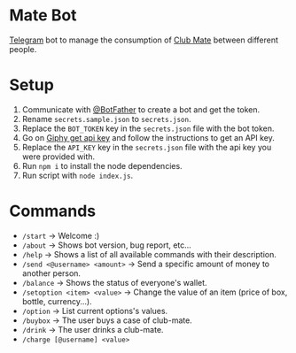 # Mate Bot

[Telegram](https://t.me) bot to manage the consumption of [Club Mate](https://fr.wikipedia.org/wiki/Club-Mate) between different people.

# Setup

1. Communicate with [@BotFather](https://t.me/BotFather) to create a bot and get the token.
1. Rename `secrets.sample.json` to `secrets.json`.
1. Replace the `BOT_TOKEN` key in the `secrets.json` file with the bot token.
1. Go on [Giphy get api key](https://support.giphy.com/hc/en-us/articles/360020283431-Request-A-GIPHY-API-Key) and follow the instructions to get an API key.
1. Replace the `API_KEY` key in the `secrets.json` file with the api key you were provided with.
1. Run `npm i` to install the node dependencies.
1. Run script with `node index.js`.

# Commands

  * `/start` → Welcome :)
  * `/about` → Shows bot version, bug report, etc...
  * `/help` → Shows a list of all available commands with their description.
  * `/send <@username> <amount>` → Send a specific amount of money to another person.
  * `/balance` → Shows the status of everyone's wallet.
  * `/setoption <item> <value>` → Change the value of an item (price of box, bottle, currency...).
  * `/option` → List current options's values.
  * `/buybox` → The user buys a case of club-mate.
  * `/drink` → The user drinks a club-mate.
  * `/charge [@username] <value>`
